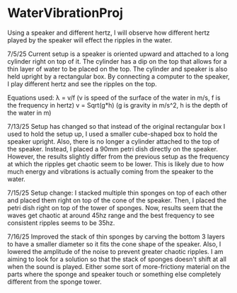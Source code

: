 # WaterVibrationProj
Using a speaker and different hertz, I will observe how different hertz played by the speaker will effect the ripples in the water.

7/5/25
Current setup is a speaker is oriented upward and attached to a long cylinder right on top of it. The cylinder has a dip on the top that allows for a thin layer of water to be placed on the top. The cylinder and speaker is also held upright by a rectangular box. By connecting a computer to the speaker, I play different hertz and see the ripples on the top. 

Equations used:
λ = v/f (v is speed of the surface of the water in m/s, f is the frequency in hertz)
v = Sqrt(g*h) (g is gravity in m/s^2, h is the depth of the water in m)

7/13/25
Setup has changed so that instead of the original rectangular box I used to hold the setup up, I used a smaller cube-shaped box to hold the speaker upright. Also, there is no longer a cylinder attached to the top of the speaker. Instead, I placed a 90mm petri dish directly on the speaker. However, the results slightly differ from the previous setup as the frequency at which the ripples get chaotic seem to be lower. This is likely due to how much energy and vibrations is actually coming from the speaker to the water.

7/15/25
Setup change: I stacked multiple thin sponges on top of each other and placed them right on top of the cone of the speaker. Then, I placed the petri dish right on top of the tower of sponges. Now, results seem that the waves get chaotic at around 45hz range and the best frequency to see consistent ripples seems to be 35hz.

7/16/25
Improved the stack of thin sponges by carving the bottom 3 layers to have a smaller diameter so it fits the cone shape of the speaker. Also, I lowered the amplitude of the noise to prevent greater chaotic ripples. I am aiming to look for a solution so that the stack of sponges doesn't shift at all when the sound is played. Either some sort of more-frictiony material on the parts where the sponge and speaker touch or something else completely different from the sponge tower. 
